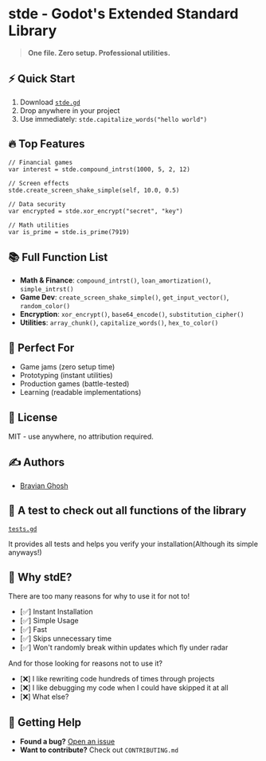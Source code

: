 # stde - Godot's Extended Standard Library

> **One file. Zero setup. Professional utilities.**

## ⚡ Quick Start
1. Download [`stde.gd`](stde.gd)
2. Drop anywhere in your project
3. Use immediately: `stde.capitalize_words("hello world")`

## 🔥 Top Features
```gdscript
// Financial games
var interest = stde.compound_intrst(1000, 5, 2, 12)

// Screen effects  
stde.create_screen_shake_simple(self, 10.0, 0.5)

// Data security
var encrypted = stde.xor_encrypt("secret", "key")

// Math utilities
var is_prime = stde.is_prime(7919)

```

## 📚 Full Function List
- **Math & Finance**: `compound_intrst()`, `loan_amortization()`, `simple_intrst()`
- **Game Dev**: `create_screen_shake_simple()`, `get_input_vector()`, `random_color()`
- **Encryption**: `xor_encrypt()`, `base64_encode()`, `substitution_cipher()`
- **Utilities**: `array_chunk()`, `capitalize_words()`, `hex_to_color()`

## 🚀 Perfect For
- Game jams (zero setup time)
- Prototyping (instant utilities)
- Production games (battle-tested)
- Learning (readable implementations)

## 📄 License
MIT - use anywhere, no attribution required.


## ✍ Authors

- [Bravian Ghosh](https://www.github.com/Abstractmoney70)


## 🧪 A test to check out all functions of the library

[`tests.gd`](tests.gd)

It provides all tests and helps you verify your installation(Although its simple anyways!)

## 🎯 Why stdE?

There are too many reasons for why to use it for not to!

- [✅] Instant Installation
- [✅] Simple Usage
- [✅] Fast
- [✅] Skips unnecessary time
- [✅] Won't randomly break within updates which fly under radar

And for those looking for reasons not to use it?

- [❌] I like rewriting code hundreds of times through projects
- [❌] I like debugging my code when I could have skipped it at all
- [❌] What else?
## 🚀 Getting Help

- **Found a bug?** [Open an issue](https://github.com/Abstractmoney70/godot_stde/issues)
- **Want to contribute?** Check out `CONTRIBUTING.md`
